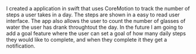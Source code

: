 I created a application in swift that uses CoreMotion to track the number of steps a user takes in a day. The steps are shown in a easy to read user interface. The app also allows the user to count the number of glasses of water the user has drank throughtout the day. In the future I am going to add a goal feature where the user can set a goal of how many daily steps they would like to complete, and when they complete it they get a notification.
